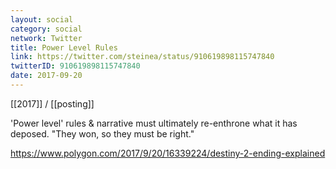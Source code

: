 ```yaml
---
layout: social
category: social
network: Twitter
title: Power Level Rules
link: https://twitter.com/steinea/status/910619898115747840
twitterID: 910619898115747840
date: 2017-09-20
---
```


[[2017]] / [[posting]]

'Power level' rules & narrative must ultimately re-enthrone what it has deposed. "They won, so they must be right."

<https://www.polygon.com/2017/9/20/16339224/destiny-2-ending-explained>
